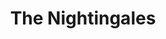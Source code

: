 ---
title: "The Nightingales"
summary: "English post-punk band from Birmingham, UK."
slug: "the-nightingales"
image: "the-nightingales.jpg"
apple_music_artist_url: "None"
wikipedia_url: "none"
---